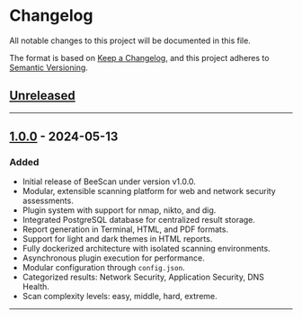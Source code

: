# Changelog

All notable changes to this project will be documented in this file.

The format is based on [Keep a Changelog](https://keepachangelog.com/en/1.1.0/),
and this project adheres to [Semantic Versioning](https://semver.org/spec/v2.0.0.html).

## [Unreleased]

---

## [1.0.0] - 2024-05-13

### Added
- Initial release of BeeScan under version v1.0.0.
- Modular, extensible scanning platform for web and network security assessments.
- Plugin system with support for nmap, nikto, and dig.
- Integrated PostgreSQL database for centralized result storage.
- Report generation in Terminal, HTML, and PDF formats.
- Support for light and dark themes in HTML reports.
- Fully dockerized architecture with isolated scanning environments.
- Asynchronous plugin execution for performance.
- Modular configuration through `config.json`.
- Categorized results: Network Security, Application Security, DNS Health.
- Scan complexity levels: easy, middle, hard, extreme.

---

[Unreleased]: https://github.com/beesyst/beescan/compare/v1.0.0...HEAD  
[1.0.0]: https://github.com/beesyst/beescan/releases/tag/v1.0.0

